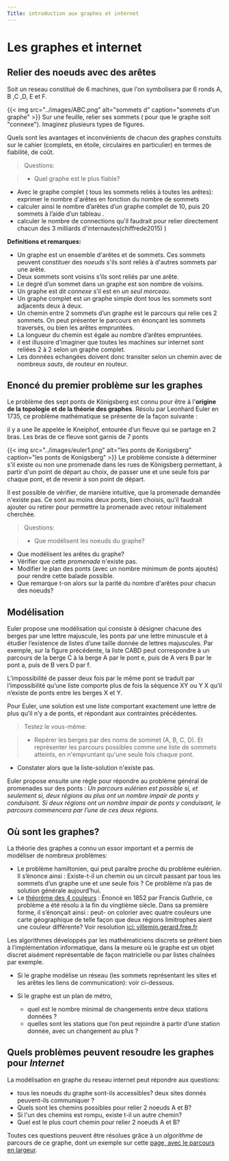 ```yaml
---
Title: introduction aux graphes et internet
---
```


# Les graphes et internet
## Relier des noeuds avec des arêtes
Soit un reseau constitué de 6 machines, que l'on symbolisera par 6 ronds A, B ,C ,D, E et F.


{{< img src="../images/ABC.png" alt="sommets d" caption="sommets d'un graphe" >}}
Sur une feuille, relier ses sommets ( pour que le graphe soit "connexe"). Imaginez plusieurs types de figures. 

Quels sont les avantages et inconvénients de chacun des graphes constuits sur le cahier (complets, en étoile, circulaires en particulier) en termes de fiabilité, de coût.

> Questions:

> * Quel graphe est le plus fiable?
* Avec le graphe complet ( tous les sommets reliés à toutes les arêtes): exprimer le nombre d'arêtes en fonction du nombre de sommets
* calculer ainsi le nombre d’arêtes d’un graphe complet de 10, puis 20 sommets à l’aide d’un tableau .
* calculer le nombre de connections qu'il faudrait pour relier directement chacun des 3 milliards d'internautes(chiffrede2015) )

**Definitions et remarques:**

* Un graphe est un ensemble d'arêtes et de sommets. Ces sommets peuvent constituer des *noeuds* s'ils sont reliés à d'autres sommets par une arête.
* Deux sommets sont voisins s’ils sont reliés par une arête.
* Le degré d’un sommet dans un graphe est son nombre de voisins.
* Un graphe est dit *connexe* s’il est en *un seul morceau*.
* Un graphe complet est un graphe simple dont tous les sommets sont adjacents deux à deux.
* Un chemin entre 2 sommets d’un graphe est le parcours qui relie ces 2 sommets. On peut présenter le parcours en énonçant les sommets traversés, ou bien les arêtes empruntées.
* La longueur du chemin est égale au nombre d’arêtes empruntées.
* il est illusoire d'imaginer que toutes les machines sur internet sont reliées 2 à 2 selon un graphe complet.
* Les données echangées doivent donc transiter selon un chemin avec de nombreux *sauts*, de routeur en routeur.
 
## Enoncé du premier problème sur les graphes
Le problème des sept ponts de Königsberg est connu pour être à l'**origine de la topologie et de la théorie des graphes**. Résolu par Leonhard Euler en 1735, ce problème mathématique se présente de la façon suivante :

il y a une île appelée le Kneiphof, entourée d’un fleuve qui se partage en 2 bras. Les bras de ce fleuve sont garnis de 7 ponts


{{< img src="../images/euler1.png" alt="les ponts de Konigsberg" caption="les ponts de Konigsberg" >}}
Le problème consiste à déterminer s'il existe ou non une promenade dans les rues de Königsberg permettant, à partir d'un point de départ au choix, de passer une et une seule fois par chaque pont, et de revenir à son point de départ.

 Il est possible de vérifier, de manière intuitive, que la promenade demandée n'existe pas. Ce sont au moins deux ponts, bien choisis, qu'il faudrait ajouter ou retirer pour permettre la promenade avec retour initialement cherchée.
 
> Questions:

> * Que modélisent les noeuds du graphe?
* Que modélisent les arêtes du graphe?
* Vérifier que cette *promenade* n'existe pas. 
* Modifier le plan des ponts (avec un nombre minimum de ponts ajoutés) pour rendre cette balade possible.
* Que remarque t-on alors sur la parité du nombre d'arêtes pour chacun des noeuds?


## Modélisation
Euler propose une modélisation qui consiste à désigner chacune des berges par une lettre majuscule, les ponts par une lettre minuscule et à étudier l’existence de listes d’une taille donnée de lettres majuscules. Par exemple, sur la figure précédente, la liste CABD peut correspondre à un parcours de la berge C à la berge A par le pont e, puis de A vers B par le pont a, puis de B vers D par f.

L’impossibilité de passer deux fois par le même pont se traduit par l’impossibilité qu’une liste comporte plus de fois la séquence XY ou Y X qu’il n’existe de ponts entre les berges X et Y.

Pour Euler, une solution est une liste comportant exactement une lettre de plus qu’il n’y a de ponts, et répondant aux contraintes précédentes.

> Testez le vous-même:

> * Repérer les berges par des noms de sommet (A, B, C, D). Et représenter les parcours possibles comme une liste de sommets atteints, en n'empruntant qu'une seule fois chaque pont. 
* Constater alors que la liste-solution n'existe pas.

Euler propose ensuite une règle pour répondre au problème général de promenades sur des ponts :
*Un parcours eulérien est possible si, et seulement si, deux régions au plus ont un nombre impair de ponts y conduisant. Si deux régions ont un nombre impair de ponts y conduisant, le parcours commencera par l’une de ces deux régions.*

## Où sont les graphes?
La théorie des graphes a connu un essor important et a permis de modéliser de nombreux problèmes:

* Le problème hamiltonien, qui peut paraître proche du problème eulérien. Il s’énonce ainsi : Existe-t-il un chemin ou un circuit passant par tous les sommets d’un graphe une et une seule fois ? Ce problème n’a pas de solution générale aujourd’hui.
* Le [théorème des 4 couleurs](https://www.mathemathieu.fr/art/articles-maths/23-le-theoreme-des-quatre-couleurs#:~:text=Le%20th%C3%A9or%C3%A8me%20des%20quatre%20couleurs,(ayant%20une%20fronti%C3%A8re%20commune).) : Énoncé en 1852 par Francis Guthrie, ce problème a été résolu à la fin du vingtième siècle. Dans sa première forme, il s’énonçait ainsi : peut- on colorier avec quatre couleurs une carte géographique de telle façon que deux régions limitrophes aient une couleur différente? Voir resolution [ici: villemin.gerard.free.fr](http://villemin.gerard.free.fr/Wwwgvmm/Geometri/TopoQGra.htm#:~:text=Th%C3%A9or%C3%A8me%20des%20quatre%20couleurs%20via%20les%20graphes&text=Une%20carte%20color%C3%A9e%20est%20%C3%A9quivalente,ar%C3%AAte%20%C3%A9tant%20de%20couleurs%20diff%C3%A9rentes.)

Les algorithmes développés par les mathématiciens discrets se prêtent bien à l’implémentation informatique, dans la mesure où le graphe est un objet discret aisément représentable de façon matricielle ou par listes chaînées par exemple.

* Si le graphe modélise un réseau (les sommets représentant les sites et les arêtes les
liens de communication): voir ci-dessous.

* Si le graphe est un plan de métro,
	* quel est le nombre minimal de changements entre deux stations données ?
	* quelles sont les stations que l’on peut rejoindre à partir d’une station donnée, avec
un changement au plus ?

## Quels problèmes peuvent resoudre les graphes pour *Internet*
La modélisation en graphe du reseau internet peut répondre aux questions:

* tous les noeuds du graphe sont-ils accessibles? deux sites donnés peuvent-ils communiquer ?
* Quels sont les chemins possibles pour relier 2 noeuds A et B?
* Si l'un des chemins est rompu, existe t-il un autre chemin?
* Quel est le plus court chemin pour relier 2 noeuds A et B?

Toutes ces questions peuvent être résolues grâce à un *algorithme* de parcours de ce graphe, dont un exemple sur cette [page, avec le parcours en largeur](../page2/).


